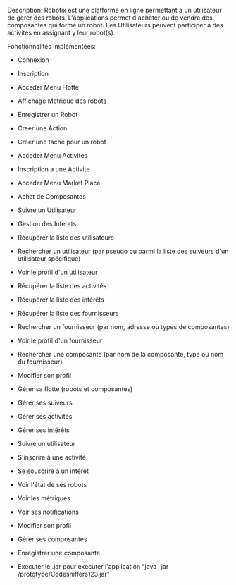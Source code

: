 
Description:
Robotix est une platforme en ligne permettant a un utilisateur de gerer des robots.
L'applications permet d'acheter ou de vendre des composantes qui forme un robot.
Les Utilisateurs peuvent participer a des activites en assignant y leur robot(s).


Fonctionnalités implémentées:
- Connexion
- Inscription
- Acceder Menu Flotte
- Affichage Metrique des robots
- Enregistrer un Robot
- Creer une Action
- Creer une tache pour un robot
- Acceder Menu Activites
- Inscription a une Activite
- Acceder Menu Market Place
- Achat de Composantes
- Suivre un Utilisateur
- Gestion des Interets

- Récupérer la liste des utilisateurs
- Rechercher un utilisateur (par pseudo ou parmi la liste des suiveurs d'un utilisateur spécifique)
- Voir le profil d'un utilisateur
- Récupérer la liste des activités
- Récupérer la liste des intérêts
- Récupérer la liste des fournisseurs
- Rechercher un fournisseur (par nom, adresse ou types de composantes)
- Voir le profil d'un fournisseur
- Rechercher une composante (par nom de la composante, type ou nom du fournisseur)

- Modifier son profil
- Gérer sa flotte (robots et composantes)
- Gérer ses suiveurs
- Gérer ses activités
- Gérer ses intérêts
- Suivre un utilisateur
- S'inscrire à une activité
- Se souscrire à un intérêt
- Voir l'état de ses robots
- Voir les métriques
- Voir ses notifications

- Modifier son profil
- Gérer ses composantes
- Enregistrer une composante


* Executer le .jar pour executer l'application
"java -jar /prototype/Codesniffers123.jar"